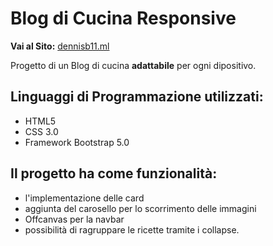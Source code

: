 # Blog di Cucina Responsive
**Vai al Sito:** <a href="http://dennisb11.ml"> dennisb11.ml </a>

<!--- --->

Progetto di un Blog di cucina **adattabile** per ogni dipositivo.


## **Linguaggi di Programmazione utilizzati:** 
 - HTML5
 - CSS 3.0
 - Framework Bootstrap 5.0

## Il progetto ha come funzionalità: 
 - l'implementazione delle card
 - aggiunta del carosello per lo scorrimento delle immagini
 - Offcanvas per la navbar
 - possibilità di ragruppare le ricette tramite i collapse.



